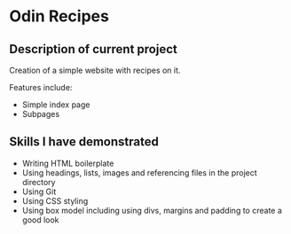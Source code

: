 # Odin Recipes

## Description of current project
Creation of a simple website with recipes on it.

Features include:
- Simple index page
- Subpages

## Skills I have demonstrated
- Writing HTML boilerplate
- Using headings, lists, images and referencing files in the project directory
- Using Git
- Using CSS styling
- Using box model including using divs, margins and padding to create a good look